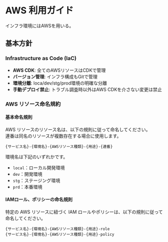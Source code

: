 # AWS 利用ガイド

インフラ環境にはAWSを用いる。  

## 基本方針

### Infrastructure as Code (IaC)

- **AWS CDK**: 全てのAWSリソースはCDKで管理
- **バージョン管理**: インフラ構成もGitで管理
- **環境分離**: loca/dev/stg/prod環境の明確な分離
- **手動デプロイ禁止**: トラブル調査時以外はAWS CDKを介さない変更は禁止

### AWS リソース命名規約

#### 基本命名規則

AWS リソースのリソース名は、以下の規則に従って命名してください。  
連番は同名のリソースが複数存在する場合に使用します。  

`{サービス名}-{環境名}-{AWSリソース種類}-{用途}-{連番}`  

環境名は下記のいずれかです。  

- `local`：ローカル開発環境
- `dev`：開発環境
- `stg`：ステージング環境
- `prd`：本番環境

#### IAMロール、ポリシーの命名規則

特定の AWS リソースに紐づく IAM ロールやポリシーは、以下の規則に従って命名してください。  

`{サービス名}-{環境名}-{AWSリソース種類}-{用途}-role`  
`{サービス名}-{環境名}-{AWSリソース種類}-{用途}-policy`  

